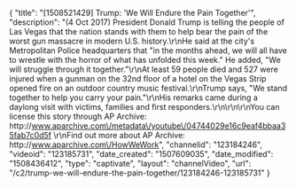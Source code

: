 {
    "title": "[1508521429] Trump: 'We Will Endure the Pain Together'",
    "description": "(4 Oct 2017) President Donald Trump is telling the people of Las Vegas that the nation stands with them to help bear the pain of the worst gun massacre in modern U.S. history.\r\nHe said at the city's Metropolitan Police headquarters that \"in the months ahead, we will all have to wrestle with the horror of what has unfolded this week.\"  He added, \"We will struggle through it together.\"\r\nAt least 59 people died and 527 were injured when a gunman on the 32nd floor of a hotel on the Vegas Strip opened fire on an outdoor country music festival.\r\nTrump says, \"We stand together to help you carry your pain.\"\r\nHis remarks came during a daylong visit with victims, families and first responders.\r\n\r\n\r\nYou can license this story through AP Archive: http:\/\/www.aparchive.com\/metadata\/youtube\/04744029e16c9eaf4bbaa35fab7c0d5f \r\nFind out more about AP Archive: http:\/\/www.aparchive.com\/HowWeWork",
    "channelid": "123184246",
    "videoid": "123185731",
    "date_created": "1507609035",
    "date_modified": "1508436412",
    "type": "captivate",
    "layout": "channelVideo",
    "url": "\/c2\/trump-we-will-endure-the-pain-together\/123184246-123185731"
}